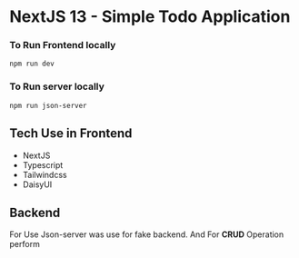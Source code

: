 # NextJS 13 - Simple Todo Application

### To Run Frontend locally
```npm run dev```

### To Run server locally
```npm run json-server```

## Tech Use in Frontend
- NextJS
- Typescript
- Tailwindcss
- DaisyUI

## Backend
For Use Json-server was use for fake backend.
And For **CRUD** Operation perform

